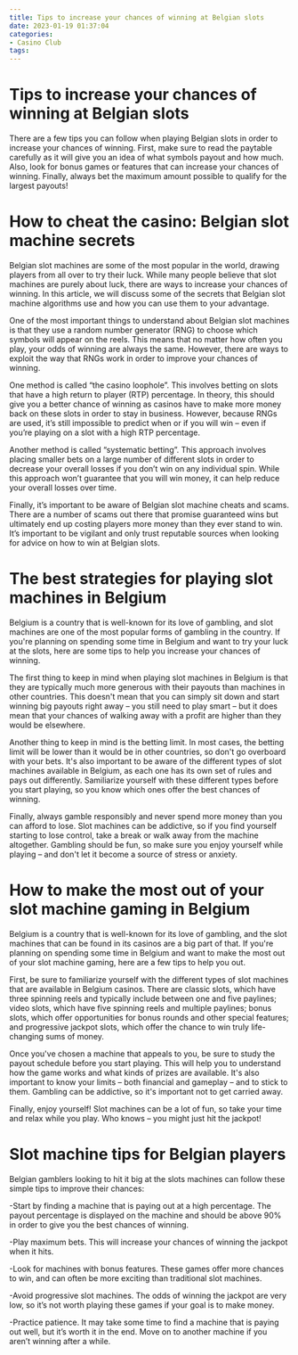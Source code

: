 ```yaml
---
title: Tips to increase your chances of winning at Belgian slots 
date: 2023-01-19 01:37:04
categories:
- Casino Club
tags:
---
```



#  Tips to increase your chances of winning at Belgian slots 

There are a few tips you can follow when playing Belgian slots in order to increase your chances of winning. First, make sure to read the paytable carefully as it will give you an idea of what symbols payout and how much. Also, look for bonus games or features that can increase your chances of winning. Finally, always bet the maximum amount possible to qualify for the largest payouts!

#  How to cheat the casino: Belgian slot machine secrets 

Belgian slot machines are some of the most popular in the world, drawing players from all over to try their luck. While many people believe that slot machines are purely about luck, there are ways to increase your chances of winning. In this article, we will discuss some of the secrets that Belgian slot machine algorithms use and how you can use them to your advantage.

One of the most important things to understand about Belgian slot machines is that they use a random number generator (RNG) to choose which symbols will appear on the reels. This means that no matter how often you play, your odds of winning are always the same. However, there are ways to exploit the way that RNGs work in order to improve your chances of winning.

One method is called “the casino loophole”. This involves betting on slots that have a high return to player (RTP) percentage. In theory, this should give you a better chance of winning as casinos have to make more money back on these slots in order to stay in business. However, because RNGs are used, it’s still impossible to predict when or if you will win – even if you’re playing on a slot with a high RTP percentage.

Another method is called “systematic betting”. This approach involves placing smaller bets on a large number of different slots in order to decrease your overall losses if you don’t win on any individual spin. While this approach won’t guarantee that you will win money, it can help reduce your overall losses over time.

Finally, it’s important to be aware of Belgian slot machine cheats and scams. There are a number of scams out there that promise guaranteed wins but ultimately end up costing players more money than they ever stand to win. It’s important to be vigilant and only trust reputable sources when looking for advice on how to win at Belgian slots.

#  The best strategies for playing slot machines in Belgium 

Belgium is a country that is well-known for its love of gambling, and slot machines are one of the most popular forms of gambling in the country. If you're planning on spending some time in Belgium and want to try your luck at the slots, here are some tips to help you increase your chances of winning.

The first thing to keep in mind when playing slot machines in Belgium is that they are typically much more generous with their payouts than machines in other countries. This doesn't mean that you can simply sit down and start winning big payouts right away – you still need to play smart – but it does mean that your chances of walking away with a profit are higher than they would be elsewhere.

Another thing to keep in mind is the betting limit. In most cases, the betting limit will be lower than it would be in other countries, so don't go overboard with your bets. It's also important to be aware of the different types of slot machines available in Belgium, as each one has its own set of rules and pays out differently.
Samiliarize yourself with these different types before you start playing, so you know which ones offer the best chances of winning.

Finally, always gamble responsibly and never spend more money than you can afford to lose. Slot machines can be addictive, so if you find yourself starting to lose control, take a break or walk away from the machine altogether. Gambling should be fun, so make sure you enjoy yourself while playing – and don't let it become a source of stress or anxiety.

#  How to make the most out of your slot machine gaming in Belgium 

Belgium is a country that is well-known for its love of gambling, and the slot machines that can be found in its casinos are a big part of that. If you're planning on spending some time in Belgium and want to make the most out of your slot machine gaming, here are a few tips to help you out. 

First, be sure to familiarize yourself with the different types of slot machines that are available in Belgium casinos. There are classic slots, which have three spinning reels and typically include between one and five paylines; video slots, which have five spinning reels and multiple paylines; bonus slots, which offer opportunities for bonus rounds and other special features; and progressive jackpot slots, which offer the chance to win truly life-changing sums of money. 

Once you've chosen a machine that appeals to you, be sure to study the payout schedule before you start playing. This will help you to understand how the game works and what kinds of prizes are available. It's also important to know your limits – both financial and gameplay – and to stick to them. Gambling can be addictive, so it's important not to get carried away. 

Finally, enjoy yourself! Slot machines can be a lot of fun, so take your time and relax while you play. Who knows – you might just hit the jackpot!

#  Slot machine tips for Belgian players

Belgian gamblers looking to hit it big at the slots machines can follow these simple tips to improve their chances:

-Start by finding a machine that is paying out at a high percentage. The payout percentage is displayed on the machine and should be above 90% in order to give you the best chances of winning.

-Play maximum bets. This will increase your chances of winning the jackpot when it hits.

-Look for machines with bonus features. These games offer more chances to win, and can often be more exciting than traditional slot machines.

-Avoid progressive slot machines. The odds of winning the jackpot are very low, so it’s not worth playing these games if your goal is to make money.

-Practice patience. It may take some time to find a machine that is paying out well, but it’s worth it in the end. Move on to another machine if you aren’t winning after a while.